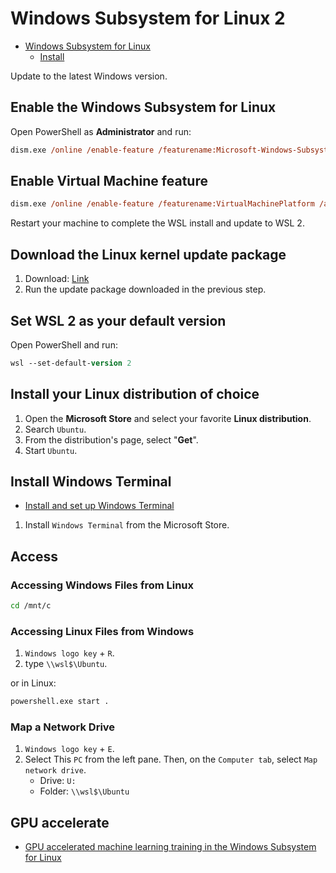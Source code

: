 # Windows Subsystem for Linux 2

- [Windows Subsystem for Linux](https://docs.microsoft.com/en-us/windows/wsl/)
  - [Install](https://docs.microsoft.com/en-us/windows/wsl/install-win10#manual-installation-steps)

Update to the latest Windows version.

## Enable the Windows Subsystem for Linux

Open PowerShell as **Administrator** and run:

```ps
dism.exe /online /enable-feature /featurename:Microsoft-Windows-Subsystem-Linux /all /norestart
```

## Enable Virtual Machine feature

```ps
dism.exe /online /enable-feature /featurename:VirtualMachinePlatform /all /norestart
```

Restart your machine to complete the WSL install and update to WSL 2.

## Download the Linux kernel update package

1. Download: [Link](https://docs.microsoft.com/en-us/windows/wsl/install-win10#step-4---download-the-linux-kernel-update-package)
2. Run the update package downloaded in the previous step.

## Set WSL 2 as your default version

Open PowerShell and run:

```ps
wsl --set-default-version 2
```

## Install your Linux distribution of choice

1. Open the **Microsoft Store** and select your favorite **Linux distribution**.
2. Search `Ubuntu`.
3. From the distribution's page, select "**Get**".
4. Start `Ubuntu`.

## Install Windows Terminal

- [Install and set up Windows Terminal](https://docs.microsoft.com/en-us/windows/terminal/get-started)

1. Install `Windows Terminal` from the Microsoft Store.

## Access

### Accessing Windows Files from Linux

```bash
cd /mnt/c
```

### Accessing Linux Files from Windows

1. `Windows logo key` + `R`.
2. type `\\wsl$\Ubuntu`.

or in Linux:

```bash
powershell.exe start .
```

### Map a Network Drive

1. `Windows logo key`  + `E`.
2. Select This `PC` from the left pane. Then, on the `Computer tab`, select `Map network drive`.
   - Drive: `U:`
   - Folder: `\\wsl$\Ubuntu`

## GPU accelerate

- [GPU accelerated machine learning training in the Windows Subsystem for Linux](https://docs.microsoft.com/en-us/windows/wsl/tutorials/gpu-compute)
